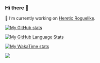 ### Hi there 👋

🔭 I’m currently working on [Heretic Roguelike](https://github.com/biegomar/Heretic.Roguelike).

[![My GitHub stats](https://github-readme-stats.vercel.app/api?username=biegomar&include_all_commits=true&show_icons=true&theme=dracula)](https://github.com/anuraghazra/github-readme-stats)

[![My GitHub Language Stats](https://github-readme-stats.vercel.app/api/top-langs/?username=biegomar&hide=css,scss,html&langs_count=10&layout=compact&theme=dracula)](https://github.com/anuraghazra/github-readme-stats)

[![My WakaTime stats](https://github-readme-stats.vercel.app/api/wakatime?username=biegomar&theme=dracula)](https://github.com/anuraghazra/github-readme-stats)

![ ](https://komarev.com/ghpvc/?username=biegomar&style=square&color=blueviolet)
<!--
**biegomar/biegomar** is a ✨ _special_ ✨ repository because its `README.md` (this file) appears on your GitHub profile.

Here are some ideas to get you started:

- 🔭 I’m currently working on ...
- 🌱 I’m currently learning ...
- 👯 I’m looking to collaborate on ...
- 🤔 I’m looking for help with ...
- 💬 Ask me about ...
- 📫 How to reach me: ...
- 😄 Pronouns: ...
- ⚡ Fun fact: ...
-->
